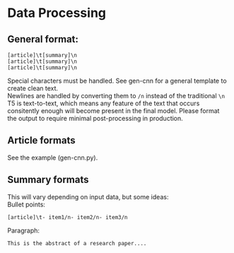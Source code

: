 # Data Processing
## General format:
```
[article]\t[summary]\n
[article]\t[summary]\n
[article]\t[summary]\n
```
Special characters must be handled. See gen-cnn for a general template to create clean text.<br>
Newlines are handled by converting them to `/n` instead of the traditional `\n`<br>
T5 is text-to-text, which means any feature of the text that occurs consitently enough will become present in the final model. Please format the output to require minimal post-processing in production.
## Article formats
See the example (gen-cnn.py).
## Summary formats
This will vary depending on input data, but some ideas:<br>
Bullet points:
```
[article]\t- item1/n- item2/n- item3/n
```
Paragraph:
```
This is the abstract of a research paper....
```
